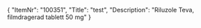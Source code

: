 {
  "ItemNr": "100351",
  "Title": "test",
  "Description": "Riluzole Teva, filmdragerad tablett 50 mg"
}